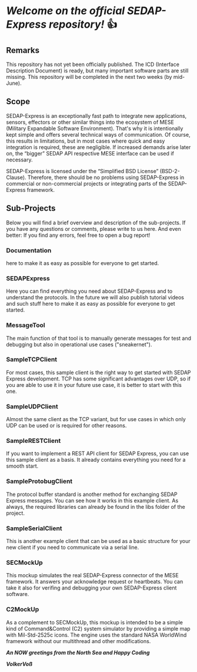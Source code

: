 # *Welcome on the official SEDAP-Express repository!* :+1:


## Remarks 
This repository has not yet been officially published. The ICD (Interface Description Document) is ready, but many important software parts are still missing. This repository will be completed in the next two weeks (by mid-June).

 
## Scope

SEDAP-Express is an exceptionally fast path to integrate new applications, sensors, effectors or other similar things into the ecosystem of MESE (Military Expandable Software Environment). That's why it is intentionally kept simple and offers several technical ways of communication. Of course, this results in limitations, but in most cases where quick and easy integration is required, these are negligible. If increased demands arise later on, the “bigger” SEDAP API respective MESE interface can be used if necessary.

SEDAP-Express is licensed under the “Simplified BSD License” (BSD-2-Clause). Therefore, there should be no problems using SEDAP-Express in commercial or non-commercial projects or integrating parts of the SEDAP-Express framework.


## Sub-Projects

Below you will find a brief overview and description of the sub-projects. If you have any questions or comments, please write to us here. And even better: If you find any errors, feel free to open a bug report!


### Documentation 
here to make it as easy as possible for everyone to get started.


### SEDAPExpress

Here you can find everything you need about SEDAP-Express and to understand the protocols. In the future we will also publish tutorial videos and such stuff here to make it as easy as possible for everyone to get started.

### MessageTool
The main function of that tool is to manually generate messages for test and debugging but also in operational use cases ("sneakernet"). 

### SampleTCPClient
For most cases, this sample client is the right way to get started with SEDAP Express development. TCP has some significant advantages over UDP, so if you are able to use it in your future use case, it is better to start with this one.

### SampleUDPClient
Almost the same client as the TCP variant, but for use cases in which only UDP can be used or is required for other reasons.

### SampleRESTClient
If you want to implement a REST API client for SEDAP Express, you can use this sample client as a basis. It already contains everything you need for a smooth start.

### SampleProtobugClient
The protocol buffer standard is another method for exchanging SEDAP Express messages. You can see how it works in this example client. As always, the required libraries can already be found in the libs folder of the project.

### SampleSerialClient
This is another example client that can be used as a basic structure for your new client if you need to communicate via a serial line.

### SECMockUp
This mockup simulates the real SEDAP-Express connector of the MESE framework. It answers your acknowledge request or heartbeats. You can take it also for verifing and debugging your own SEDAP-Express client software.

### C2MockUp
As a complement to SECMockUp, this mockup is intended to be a simple kind of Command&Control (C2) system simulator by providing a simple map with Mil-Std-2525c icons. The engine uses the standard NASA WorldWind framework without our multithread and other modifications.




***An NOW greetings from the North Sea and Happy Coding***


***VolkerVoß***
